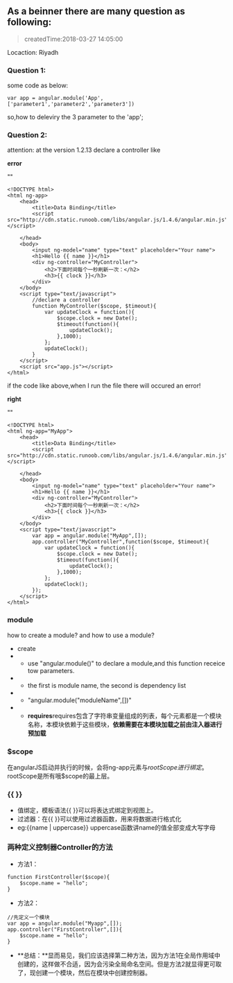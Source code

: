 ## As a beinner there are many question as following:
> createdTime:2018-03-27 14:05:00

 Locaction: Riyadh

###  Question 1:
some code as below:
``` 
var app = angular.module('App',['parameter1','parameter2','parameter3'])
```
so,how to deleviry the 3 parameter to the 'app';

### Question 2:
attention:
at the version 1.2.13 declare a controller like 

**error**

"<html ng-app>"

```
<!DOCTYPE html>
<html ng-app>
    <head>
        <title>Data Binding</title>
        <script src="http://cdn.static.runoob.com/libs/angular.js/1.4.6/angular.min.js"></script>
        
    </head>
    <body>
        <input ng-model="name" type="text" placeholder="Your name">
        <h1>Hello {{ name }}</h1>
        <div ng-controller="MyController">
            <h2>下面时间每个一秒刷新一次：</h2>
            <h3>{{ clock }}</h3>
        </div>
    </body>
    <script type="text/javascript">
        //declare a controller
        function MyController($scope, $timeout){
            var updateClock = function(){
                $scope.clock = new Date();
                $timeout(function(){
                    updateClock();
                },1000);
            };
            updateClock();
        }
    </script>
    <script src="app.js"></script>
</html>
```

if the code like above,when I run the file there will occured an error!

**right**

"<html ng-app="MyApp">"

```
<!DOCTYPE html>
<html ng-app="MyApp">
    <head>
        <title>Data Binding</title>
        <script src="http://cdn.static.runoob.com/libs/angular.js/1.4.6/angular.min.js"></script>
        
    </head>
    <body>
        <input ng-model="name" type="text" placeholder="Your name">
        <h1>Hello {{ name }}</h1>
        <div ng-controller="MyController">
            <h2>下面时间每个一秒刷新一次：</h2>
            <h3>{{ clock }}</h3>
        </div>
    </body>
    <script type="text/javascript">
        var app = angular.module("MyApp",[]);
        app.controller("MyController",function($scope, $timeout){
            var updateClock = function(){
                $scope.clock = new Date();
                $timeout(function(){
                    updateClock();
                },1000);
            };
            updateClock();
        });
    </script>
</html>

```
###  module
how to create a module? and how to use a module?
- create
- - use "angular.module()" to declare a module,and this function receice tow parameters.
- - the first is module name, the second is dependency list
- - "angular.module("moduleName",[])"
- - **requires**requires包含了字符串变量组成的列表，每个元素都是一个模块名称，本模块依赖于这些模块，**依赖需要在本模块加载之前由注入器进行预加载**

### $scope
在angularJS启动并执行的时候，会将ng-app元素与$rootScope进行绑定。$rootScope是所有哦$scope的最上层。

### {{ }}
- 值绑定，模板语法{{ }}可以将表达式绑定到视图上。
- 过滤器：在{{ }}可以使用过滤器函数，用来将数据进行格式化
- eg:{{name | uppercase}} uppercase函数讲name的值全部变成大写字母

### 两种定义控制器Controller的方法
- 方法1：   

```
function FirstController($scope){
    $scope.name = "hello";
}
```

- 方法2：   

```
//先定义一个模块
var app = angular.module("Myapp",[]);
app.controller("FirstController",[]){
    $scope.name = "hello";
}
```

- **总结：**显而易见，我们应该选择第二种方法，因为方法1在全局作用域中创建的，这样做不合适，因为会污染全局命名空间。但是方法2就显得更可取了，现创建一个模块，然后在模块中创建控制器。

